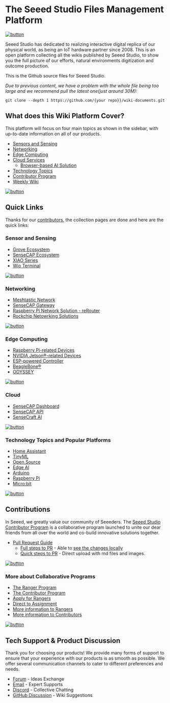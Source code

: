 # The Seeed Studio Files Management Platform

[![button](https://files.seeedstudio.com/wiki/seeed_logo/Wiki_Platform_GT_Logo.jpg)](https://wiki.seeedstudio.com/Getting_Started/)

Seeed Studio has dedicated to realizing interactive digital replica of our physical world, as being an IoT hardware partner since 2008. This is an open platform collecting all the wikis published by Seeed Studio, to show you the full picture of our efforts, natural environments digitization and outcome production.

This is the Github source files for Seeed Studio. 

*Due to previous content, we have a problem with the whole file being too large and we recommend pull the latest one(just around 30M):*

```
git clone --depth 1 https://github.com/{your repo}}/wiki-documents.git
```

## What does this Wiki Platform Cover?

This platform will focus on four main topics as shown in the sidebar, with up-to-date information on all of our products.

- [Sensors and Sensing](https://wiki.seeedstudio.com/Sensor_Network/)
- [Networking](https://wiki.seeedstudio.com/Network/)
- [Edge Computing](https://wiki.seeedstudio.com/Edge_Computing/)
- [Cloud Services](https://wiki.seeedstudio.com/Cloud/)
    - [Browser-based AI Solution](https://sensecraft.seeed.cc/ai/#/model)
- [Technology Topics](https://wiki.seeedstudio.com/topicintroduction/)
- [Contributor Program](https://wiki.seeedstudio.com/Contributor/)
- [Weekly Wiki](https://wiki.seeedstudio.com/weekly_wiki/)

[![button](https://files.seeedstudio.com/wiki/New_Wiki_Platform/example/showcase2.png)](https://wiki.seeedstudio.com/Getting_Started/)

## Quick Links

Thanks for our [contributors](https://wiki.seeedstudio.com/contributors/), the collection pages are done and here are the quick links:

### Sensor and Sensing

- [Grove Ecosystem](https://wiki.seeedstudio.com/Grove_System/)
- [SenseCAP Ecosystem](https://wiki.seeedstudio.com/SenseCAP_introduction/)
- [XIAO Series](https://wiki.seeedstudio.com/SeeedStudio_XIAO_Series_Introduction/)
- [Wio Terminal](https://wiki.seeedstudio.com/Wio_Terminal_Intro/)

[![button](https://files.seeedstudio.com/wiki/xiao_topicpage/main.jpg)](https://wiki.seeedstudio.com/SeeedStudio_XIAO_Series_Introduction/)

### Networking

- [Meshtastic Network](https://wiki.seeedstudio.com/meshtastic_introduction/)
- [SenseCAP Gateway](https://wiki.seeedstudio.com/Network/SenseCAP_Network/SenseCAP_Gateway_Intro/)
- [Raspberry Pi Network Solution - reRouter](https://wiki.seeedstudio.com/reRouter_Intro/)
- [Rockchip Netowrking Solutions](https://wiki.seeedstudio.com/Rockchip_network_solutions/)

[![button](https://meshtastic.org/assets/images/lora-topology-2-c80684f1eafdf2a71fbaf26e494fb26d.webp)](https://wiki.seeedstudio.com/meshtastic_introduction/)

### Edge Computing

- [Raspberry Pi-related Devices](https://wiki.seeedstudio.com/raspberry-pi-devices/)
- [NVIDIA Jetson®-related Devices](https://wiki.seeedstudio.com/NVIDIA_Jetson/)
- [ESP-powered Controller](https://wiki.seeedstudio.com/Edgebox-ESP-100-Arduino/)
- [BeagleBone®](https://wiki.seeedstudio.com/BeagleBone/)
- [ODYSSEY](https://wiki.seeedstudio.com/ODYSSEY_Intro/)

[![button](https://files.seeedstudio.com/wiki/wiki-platform/collection_page/NVIDIA_Jetson_collection_front.jpg)](https://wiki.seeedstudio.com/NVIDIA_Jetson/)

### Cloud

- [SenseCAP Dashboard](https://wiki.seeedstudio.com/Cloud_Chain/SenseCAP_Dashboard/Dashboard_Basics/)
- [SenseCAP API](https://wiki.seeedstudio.com/Cloud_Chain/SenseCAP_API/SenseCAP_API_Introduction/)
- [SenseCraft AI](https://wiki.seeedstudio.com/sensecraft_ai_main/)

[![button](https://sensecraft.seeed.cc/wp-content/uploads/2023/11/%E5%88%87%E5%9B%BE-139@2x.png)](https://wiki.seeedstudio.com/sensecraft_ai_main/)

### Technology Topics and Popular Platforms

- [Home Assistant](https://wiki.seeedstudio.com/home_assistant_topic/)
- [TinyML](https://wiki.seeedstudio.com/tinyml_topic/)
- [Open Source](https://wiki.seeedstudio.com/open_source_topic/)
- [Edge AI](https://wiki.seeedstudio.com/edge_ai_topic/)
- [Arduino](https://wiki.seeedstudio.com/Arduino/)
- [Raspberry Pi](https://wiki.seeedstudio.com/Raspberry_Pi/)
- [Micro:bit](https://wiki.seeedstudio.com/microbit_wiki_page/)

[![button](https://files.seeedstudio.com/wiki/HomeAsssitant_collection/HAbanner1.jpg)](https://wiki.seeedstudio.com/home_assistant_topic/)

## Contributions

In Seeed, we greatly value our community of Seeeders. The [Seeed Studio Contributor Program](https://wiki.seeedstudio.com/Contributor/) is a collaborative program launched to unite our dear friends from all over the world and co-build innovative solutions together.

- [Pull Request Guide](https://wiki.seeedstudio.com/Contribution-Guide/)
    - [Full steps to PR](https://wiki.seeedstudio.com/full_steps_pull_request/) - Able to [see the changes locally](https://wiki.seeedstudio.com/Deploy_Page_Locally)
    - [Quick steps to PR](https://wiki.seeedstudio.com/quick_pull_request/) - Direct upload with md files and images.

[![button](http://files.seeedstudio.com/wiki/wiki-platform/contributor/contributors.png)](https://wiki.seeedstudio.com/Contributor/)

### More about Collaborative Programs

- [The Ranger Program](https://wiki.seeedstudio.com/ranger/)
- [The Contributor Program](https://wiki.seeedstudio.com/contributors/)
- [Apply for Rangers](https://docs.google.com/forms/d/e/1FAIpQLSdiAWHmRJqgVNTJyJDkzhufc1dygFyhWFyEtUTm-mrgSKaEgg/viewform)
- [Direct to Assignment](https://github.com/orgs/Seeed-Studio/projects/6)
- [More information to Rangers](https://www.seeedstudio.com/blog/2023/09/15/join-the-seeed-ranger-program-empowering-developers-and-building-communities/)
- [More information to Contributors](https://wiki.seeedstudio.com/Contributor/)

[![button](http://files.seeedstudio.com/wiki/wiki-platform/contributor/github_assignment_2.png)](https://github.com/orgs/Seeed-Studio/projects/6)

## Tech Support & Product Discussion

Thank you for choosing our products! We provide many forms of support to ensure that your experience with our products is as smooth as possible. We offer several communication channels to cater to different preferences and needs.

- [Forum](https://forum.seeedstudio.com/) - Ideas Exchange
- [Email](https://www.seeedstudio.com/contacts) - Expert Supports
- [Discord](https://discord.com/invite/eWkprNDMU7) - Collective Chatting
- [GitHub Discussion](https://github.com/Seeed-Studio/wiki-documents/discussions/69) - Wiki Suggestions
